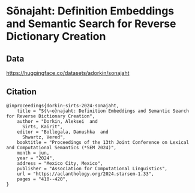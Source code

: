 # Sõnajaht: Definition Embeddings and Semantic Search for Reverse Dictionary Creation


## Data

https://huggingface.co/datasets/adorkin/sonajaht

## Citation

```
@inproceedings{dorkin-sirts-2024-sonajaht,
    title = "S{\~o}najaht: Definition Embeddings and Semantic Search for Reverse Dictionary Creation",
    author = "Dorkin, Aleksei  and
      Sirts, Kairit",
    editor = "Bollegala, Danushka  and
      Shwartz, Vered",
    booktitle = "Proceedings of the 13th Joint Conference on Lexical and Computational Semantics (*SEM 2024)",
    month = jun,
    year = "2024",
    address = "Mexico City, Mexico",
    publisher = "Association for Computational Linguistics",
    url = "https://aclanthology.org/2024.starsem-1.33",
    pages = "410--420",
}
```